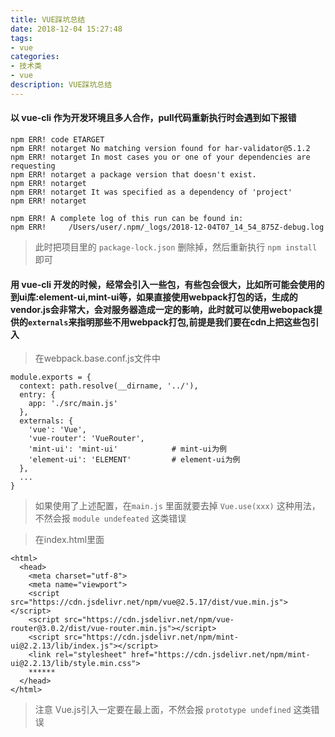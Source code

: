 ```yaml
---
title: VUE踩坑总结
date: 2018-12-04 15:27:48
tags: 
- vue
categories:
- 技术类
- vue
description: VUE踩坑总结
---
```

#### 以 vue-cli 作为开发环境且多人合作，pull代码重新执行时会遇到如下报错
    npm ERR! code ETARGET
    npm ERR! notarget No matching version found for har-validator@5.1.2
    npm ERR! notarget In most cases you or one of your dependencies are requesting
    npm ERR! notarget a package version that doesn't exist.
    npm ERR! notarget
    npm ERR! notarget It was specified as a dependency of 'project'
    npm ERR! notarget

    npm ERR! A complete log of this run can be found in:
    npm ERR!     /Users/user/.npm/_logs/2018-12-04T07_14_54_875Z-debug.log
    
>  此时把项目里的 `package-lock.json` 删除掉，然后重新执行 `npm install ` 即可

#### 用 vue-cli 开发的时候，经常会引入一些包，有些包会很大，比如所可能会使用的到ui库:element-ui,mint-ui等，如果直接使用webpack打包的话，生成的vendor.js会非常大，会对服务器造成一定的影响，此时就可以使用webopack提供的`externals`来指明那些不用webpack打包,前提是我们要在cdn上把这些包引入
>在webpack.base.conf.js文件中

    module.exports = {
      context: path.resolve(__dirname, '../'),
      entry: {
        app: './src/main.js'
      },
      externals: {
        'vue': 'Vue',
        'vue-router': 'VueRouter', 
        'mint-ui': 'mint-ui'            # mint-ui为例
        'element-ui': 'ELEMENT'         # element-ui为例
      },
      ...
    }
>如果使用了上述配置，在`main.js` 里面就要去掉 `Vue.use(xxx)` 这种用法，不然会报 `module undefeated` 这类错误

> 在index.html里面

    <html>
      <head>
        <meta charset="utf-8">
        <meta name="viewport">
        <script src="https://cdn.jsdelivr.net/npm/vue@2.5.17/dist/vue.min.js"></script>
        <script src="https://cdn.jsdelivr.net/npm/vue-router@3.0.2/dist/vue-router.min.js"></script>
        <script src="https://cdn.jsdelivr.net/npm/mint-ui@2.2.13/lib/index.js"></script>
        <link rel="stylesheet" href="https://cdn.jsdelivr.net/npm/mint-ui@2.2.13/lib/style.min.css">
        ******
      </head>
    </html>
> 注意 Vue.js引入一定要在最上面，不然会报 `prototype undefined` 这类错误